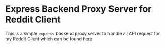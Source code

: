 # Express Backend Proxy Server for Reddit Client

This is a simple `express` backend proxy server to handle all API request for my Reddit Client which can be found [here](https://github.com/MarcHartmannDev/Codecademy-Reddit-Client)
